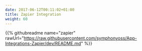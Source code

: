 ```yaml
---
date: 2017-06-12T00:11:02+01:00
title: Zapier Integration
weight: 60
---
```


{{% githubreadme name="zapier" rawUrl="https://raw.githubusercontent.com/symphonyoss/App-Integrations-Zapier/dev/README.md" %}}
